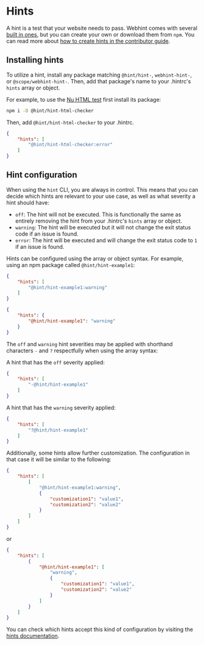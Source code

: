# Hints

A hint is a test that your website needs to pass. Webhint comes with
several [built in ones][hints], but you can create your own or download
them from `npm`. You can read more about [how to create hints in the
contributor guide][how to hint].

## Installing hints

To utilize a hint, install any package matching `@hint/hint-`,
`webhint-hint-`, or `@scope/webhint-hint-`. Then, add that package's
name to your .hintrc's `hints` array or object.

For example, to use the [Nu HTML test][html-checker] first install its
package:

```bash
npm i -D @hint/hint-html-checker
```

Then, add `@hint/hint-html-checker` to your .hintrc.

```json
{
    "hints": [
        "@hint/hint-html-checker:error"
    ]
}
```

## Hint configuration

When using the `hint` CLI, you are always in control. This means that
you can decide which hints are relevant to your use case, as well as
what severity a hint should have:

* `off`: The hint will not be executed. This is functionally the same as
  entirely removing the hint from your .hintrc's `hints` array or
  object.
* `warning`: The hint will be executed but it will not change the exit
  status code if an issue is found.
* `error`: The hint will be executed and will change the exit status
  code to `1` if an issue is found.

Hints can be configured using the array or object syntax. For example,
using an npm package called `@hint/hint-example1`:

```json
{
    "hints": [
        "@hint/hint-example1:warning"
    ]
}
```

```json
{
    "hints": {
        "@hint/hint-example1": "warning"
    }
}
```

The `off` and `warning` hint severities may be applied with shorthand
characters `-` and `?` respectfully when using the array syntax:

A hint that has the `off` severity applied:

```json
{
    "hints": [
        "-@hint/hint-example1"
    ]
}
```

A hint that has the `warning` severity applied:

```json
{
    "hints": [
        "?@hint/hint-example1"
    ]
}
```

Additionally, some hints allow further customization. The configuration
in that case it will be similar to the following:

```json
{
    "hints": [
        [
            "@hint/hint-example1:warning",
            {
                "customization1": "value1",
                "customization2": "value2"
            }
        ]
    ]
}
```

or

```json
{
    "hints": [
        {
            "@hint/hint-example1": [
                "warning",
                {
                    "customization1": "value1",
                    "customization2": "value2"
                }
            ]
        }
    ]
}
```

You can check which hints accept this kind of configuration by
visiting the [hints documentation][hints].

<!-- Link labels: -->

[hints]: ../hints/index.md
[how to hint]: ../../contributor-guide/how-to/hint.md
[html-checker]: https://webhint.io/docs/user-guide/hints/hint-html-checker/
